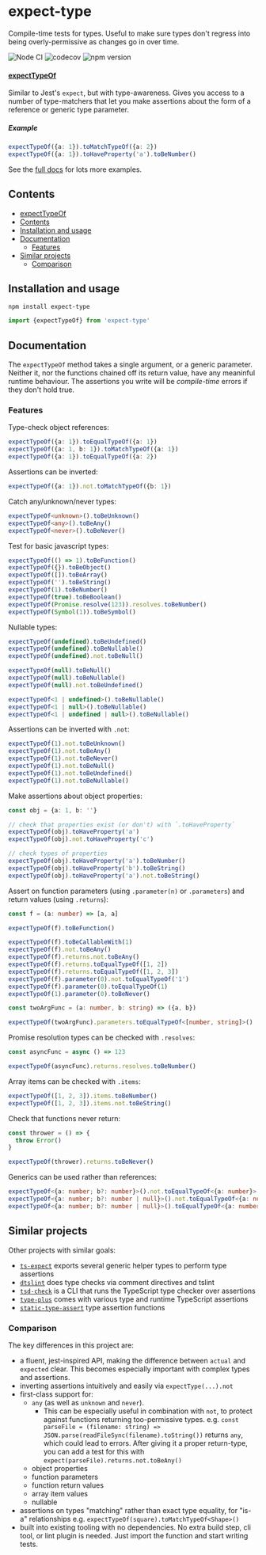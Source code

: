 # expect-type

Compile-time tests for types. Useful to make sure types don't regress into being overly-permissive as changes go in over time.

![Node CI](https://github.com/mmkal/ts/workflows/Node%20CI/badge.svg)
![codecov](https://codecov.io/gh/mmkal/ts/branch/master/graph/badge.svg)
![npm version](https://badge.fury.io/js/expect-type.svg)

<!-- codegen:start {preset: markdownFromJsdoc, source: src/index.ts, export: expectTypeOf} -->
#### [expectTypeOf](./src/index.ts#L71)

Similar to Jest's `expect`, but with type-awareness. Gives you access to a number of type-matchers that let you make assertions about the form of a reference or generic type parameter.

##### Example

```typescript
expectTypeOf({a: 1}).toMatchTypeOf({a: 2})
expectTypeOf({a: 1}).toHaveProperty('a').toBeNumber()
```

See the [full docs](https://npmjs.com/package/expect-type#documentation) for lots more examples.
<!-- codegen:end -->

## Contents
<!-- codegen:start {preset: markdownTOC, minDepth: 2, maxDepth: 5} -->
- [expectTypeOf](#expecttypeof)
- [Contents](#contents)
- [Installation and usage](#installation-and-usage)
- [Documentation](#documentation)
   - [Features](#features)
- [Similar projects](#similar-projects)
   - [Comparison](#comparison)
<!-- codegen:end -->

## Installation and usage

```cli
npm install expect-type
```

```typescript
import {expectTypeOf} from 'expect-type'
```

## Documentation

The `expectTypeOf` method takes a single argument, or a generic parameter. Neither it, nor the functions chained off its return value, have any meaninful runtime behaviour. The assertions you write will be _compile-time_ errors if they don't hold true.

### Features

<!-- codegen:start {preset: markdownFromTests, source: src/__tests__/index.test.ts} -->
Type-check object references:

```typescript
expectTypeOf({a: 1}).toEqualTypeOf({a: 1})
expectTypeOf({a: 1, b: 1}).toMatchTypeOf({a: 1})
expectTypeOf({a: 1}).toEqualTypeOf({a: 2})
```

Assertions can be inverted:

```typescript
expectTypeOf({a: 1}).not.toMatchTypeOf({b: 1})
```

Catch any/unknown/never types:

```typescript
expectTypeOf<unknown>().toBeUnknown()
expectTypeOf<any>().toBeAny()
expectTypeOf<never>().toBeNever()
```

Test for basic javascript types:

```typescript
expectTypeOf(() => 1).toBeFunction()
expectTypeOf({}).toBeObject()
expectTypeOf([]).toBeArray()
expectTypeOf('').toBeString()
expectTypeOf(1).toBeNumber()
expectTypeOf(true).toBeBoolean()
expectTypeOf(Promise.resolve(123)).resolves.toBeNumber()
expectTypeOf(Symbol(1)).toBeSymbol()
```

Nullable types:

```typescript
expectTypeOf(undefined).toBeUndefined()
expectTypeOf(undefined).toBeNullable()
expectTypeOf(undefined).not.toBeNull()

expectTypeOf(null).toBeNull()
expectTypeOf(null).toBeNullable()
expectTypeOf(null).not.toBeUndefined()

expectTypeOf<1 | undefined>().toBeNullable()
expectTypeOf<1 | null>().toBeNullable()
expectTypeOf<1 | undefined | null>().toBeNullable()
```

Assertions can be inverted with `.not`:

```typescript
expectTypeOf(1).not.toBeUnknown()
expectTypeOf(1).not.toBeAny()
expectTypeOf(1).not.toBeNever()
expectTypeOf(1).not.toBeNull()
expectTypeOf(1).not.toBeUndefined()
expectTypeOf(1).not.toBeNullable()
```

Make assertions about object properties:

```typescript
const obj = {a: 1, b: ''}

// check that properties exist (or don't) with `.toHaveProperty`
expectTypeOf(obj).toHaveProperty('a')
expectTypeOf(obj).not.toHaveProperty('c')

// check types of properties
expectTypeOf(obj).toHaveProperty('a').toBeNumber()
expectTypeOf(obj).toHaveProperty('b').toBeString()
expectTypeOf(obj).toHaveProperty('a').not.toBeString()
```

Assert on function parameters (using `.parameter(n)` or `.parameters`) and return values (using `.returns`):

```typescript
const f = (a: number) => [a, a]

expectTypeOf(f).toBeFunction()

expectTypeOf(f).toBeCallableWith(1)
expectTypeOf(f).not.toBeAny()
expectTypeOf(f).returns.not.toBeAny()
expectTypeOf(f).returns.toEqualTypeOf([1, 2])
expectTypeOf(f).returns.toEqualTypeOf([1, 2, 3])
expectTypeOf(f).parameter(0).not.toEqualTypeOf('1')
expectTypeOf(f).parameter(0).toEqualTypeOf(1)
expectTypeOf(1).parameter(0).toBeNever()

const twoArgFunc = (a: number, b: string) => ({a, b})

expectTypeOf(twoArgFunc).parameters.toEqualTypeOf<[number, string]>()
```

Promise resolution types can be checked with `.resolves`:

```typescript
const asyncFunc = async () => 123

expectTypeOf(asyncFunc).returns.resolves.toBeNumber()
```

Array items can be checked with `.items`:

```typescript
expectTypeOf([1, 2, 3]).items.toBeNumber()
expectTypeOf([1, 2, 3]).items.not.toBeString()
```

Check that functions never return:

```typescript
const thrower = () => {
  throw Error()
}

expectTypeOf(thrower).returns.toBeNever()
```

Generics can be used rather than references:

```typescript
expectTypeOf<{a: number; b?: number}>().not.toEqualTypeOf<{a: number}>()
expectTypeOf<{a: number; b?: number | null}>().not.toEqualTypeOf<{a: number; b?: number}>()
expectTypeOf<{a: number; b?: number | null}>().toEqualTypeOf<{a: number; b?: number | null}>()
```
<!-- codegen:end -->

## Similar projects

Other projects with similar goals:

- [`ts-expect`](https://github.com/TypeStrong/ts-expect) exports several generic helper types to perform type assertions
- [`dtslint`](https://github.com/Microsoft/dtslint) does type checks via comment directives and tslint
- [`tsd-check`](https://github.com/SamVerschueren/tsd-check/issues/10) is a CLI that runs the TypeScript type checker over assertions
- [`type-plus`](https://github.com/unional/type-plus) comes with various type and runtime TypeScript assertions
- [`static-type-assert`](https://github.com/ksxnodemodules/static-type-assert) type assertion functions

### Comparison

The key differences in this project are:

- a fluent, jest-inspired API, making the difference between `actual` and `expected` clear. This becomes especially important with complex types and assertions.
- inverting assertions intuitively and easily via `expectType(...).not`
- first-class support for:
  - `any` (as well as `unknown` and `never`).
    - This can be especially useful in combination with `not`, to protect against functions returning too-permissive types. e.g. `const parseFile = (filename: string) => JSON.parse(readFileSync(filename).toString())` returns `any`, which could lead to errors. After giving it a proper return-type, you can add a test for this with `expect(parseFile).returns.not.toBeAny()`
  - object properties
  - function parameters
  - function return values
  - array item values
  - nullable
- assertions on types "matching" rather than exact type equality, for "is-a" relationships e.g. `expectTypeOf(square).toMatchTypeOf<Shape>()`
- built into existing tooling with no dependencies. No extra build step, cli tool, or lint plugin is needed. Just import the function and start writing tests.
